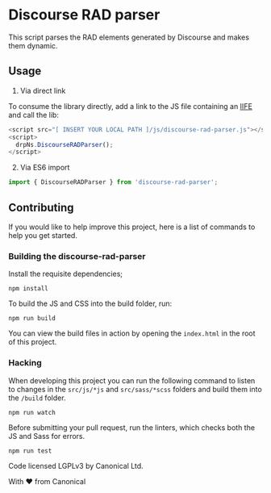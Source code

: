 # Discourse RAD parser

This script parses the RAD elements generated by Discourse and makes them dynamic.

## Usage

1. Via direct link

To consume the library directly, add a link to the JS file containing an [IIFE](https://developer.mozilla.org/en-US/docs/Glossary/IIFE) and call the lib:

```javascript
<script src="[ INSERT YOUR LOCAL PATH ]/js/discourse-rad-parser.js"></script>
<script>
  drpNs.DiscourseRADParser();
</script>
```

2. Via ES6 import

```javascript
import { DiscourseRADParser } from 'discourse-rad-parser';
```

## Contributing

If you would like to help improve this project, here is a list of commands to
help you get started.

### Building the discourse-rad-parser

Install the requisite dependencies;

```
npm install
```

To build the JS and CSS into the build folder, run:

```
npm run build
```

You can view the build files in action by opening the `index.html` in the root
of this project.

### Hacking

When developing this project you can run the following command to listen to
changes in the `src/js/*js` and `src/sass/*scss` folders and build them into the
`/build` folder.

```
npm run watch
```

Before submitting your pull request, run the linters, which checks both the JS
and Sass for errors.

```
npm run test
```

Code licensed LGPLv3 by Canonical Ltd.

With ♥ from Canonical
